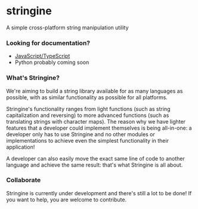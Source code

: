 # stringine

A simple cross-platform string manipulation utility

### Looking for documentation?

* [JavaScript/TypeScript](https://github.com/kantondev/stringine/blob/master/javascript/docs.md)
* Python probably coming soon

### What's Stringine?

We're aiming to build a string library available for as many languages as possible, with as similar functionality as possible for all platforms.

Stringine's functionality ranges from light functions (such as string capitalization and reversing) to more advanced functions (such as translating strings with character maps).
The reason why we have lighter features that a developer could implement themselves is being all-in-one: a developer only has to use Stringine and no other modules or implementations to achieve even the simplest functionality in their application!

A developer can also easily move the exact same line of code to another language and achieve the same result: that's what Stringine is all about.

### Collaborate

Stringine is currently under development and there's still a lot to be done!
If you want to help, you are welcome to contribute.
